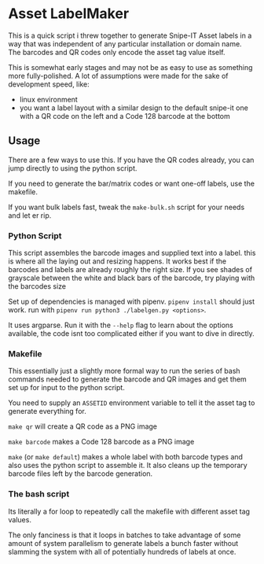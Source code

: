 # Asset LabelMaker

This is a quick script i threw together to generate Snipe-IT Asset labels in a way that was independent of any particular installation or domain name. The barcodes and QR codes only encode the asset tag value itself.


This is somewhat early stages and may not be as easy to use as something more fully-polished. A lot of assumptions were made for the sake of development speed, like:
- linux environment
- you want a label layout with a similar design to the default snipe-it one with a QR code on the left and a Code 128 barcode at the bottom


## Usage

There are a few ways to use this.
If you have the QR codes already, you can jump directly to using the python script.

If you need to generate the bar/matrix codes or want one-off labels, use the makefile.

If you want bulk labels fast, tweak the `make-bulk.sh` script for your needs and let er rip.

### Python Script
This script assembles the barcode images and supplied text into a label. this is where all the laying out and resizing happens. It works best if the barcodes and labels are already roughly the right size. If you see shades of grayscale between the white and black bars of the barcode, try playing with the barcodes size 

Set up of dependencies is managed with pipenv. `pipenv install` should just work. run with `pipenv run python3 ./labelgen.py <options>`.

It uses argparse. Run it with the `--help` flag to learn about the options available, the code isnt too complicated either if you want to dive in directly.


### Makefile
This essentially just a slightly more formal way to run the series of bash commands needed to generate the barcode and QR images and get them set up for input to the python script.

You need to supply an `ASSETID` environment variable to tell it the asset tag to generate everything for.

`make qr` will create a QR code as a PNG image

`make barcode` makes a Code 128 barcode as a PNG image

`make` (or `make default`) makes a whole label with both barcode types and also uses the python script to assemble it. It also cleans up the temporary barcode files left by the barcode generation.

### The bash script
Its literally a for loop to repeatedly call the makefile with different asset tag values.

The only fanciness is that it loops in batches to take advantage of some amount of system parallelism to generate labels a bunch faster without slamming the system with all of potentially hundreds of labels at once. 
